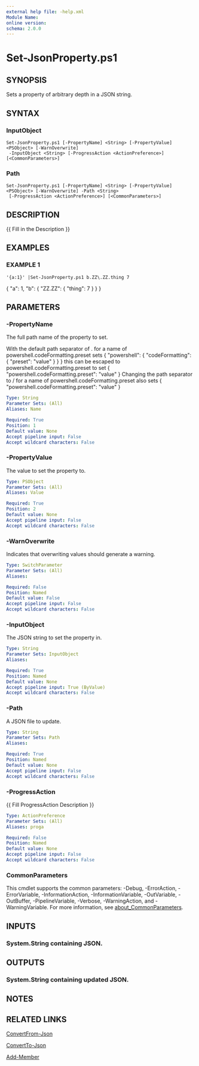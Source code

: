 ```yaml
---
external help file: -help.xml
Module Name:
online version:
schema: 2.0.0
---
```


# Set-JsonProperty.ps1

## SYNOPSIS
Sets a property of arbitrary depth in a JSON string.

## SYNTAX

### InputObject
```
Set-JsonProperty.ps1 [-PropertyName] <String> [-PropertyValue] <PSObject> [-WarnOverwrite]
 -InputObject <String> [-ProgressAction <ActionPreference>] [<CommonParameters>]
```

### Path
```
Set-JsonProperty.ps1 [-PropertyName] <String> [-PropertyValue] <PSObject> [-WarnOverwrite] -Path <String>
 [-ProgressAction <ActionPreference>] [<CommonParameters>]
```

## DESCRIPTION
{{ Fill in the Description }}

## EXAMPLES

### EXAMPLE 1
```
'{a:1}' |Set-JsonProperty.ps1 b.ZZ\.ZZ.thing 7
```

{
	"a": 1,
	"b": {
			"ZZ.ZZ": {
				"thing": 7
			}
	}
}

## PARAMETERS

### -PropertyName
The full path name of the property to set.

With the default path separator of .
for a name of powershell.codeFormatting.preset sets
{ "powershell": { "codeFormatting": { "preset": "value" } } }
this can be escaped to powershell\.codeFormatting\.preset to set
{ "powershell.codeFormatting.preset": "value" }
Changing the path separator to / for a name of powershell.codeFormatting.preset also sets
{ "powershell.codeFormatting.preset": "value" }

```yaml
Type: String
Parameter Sets: (All)
Aliases: Name

Required: True
Position: 1
Default value: None
Accept pipeline input: False
Accept wildcard characters: False
```

### -PropertyValue
The value to set the property to.

```yaml
Type: PSObject
Parameter Sets: (All)
Aliases: Value

Required: True
Position: 2
Default value: None
Accept pipeline input: False
Accept wildcard characters: False
```

### -WarnOverwrite
Indicates that overwriting values should generate a warning.

```yaml
Type: SwitchParameter
Parameter Sets: (All)
Aliases:

Required: False
Position: Named
Default value: False
Accept pipeline input: False
Accept wildcard characters: False
```

### -InputObject
The JSON string to set the property in.

```yaml
Type: String
Parameter Sets: InputObject
Aliases:

Required: True
Position: Named
Default value: None
Accept pipeline input: True (ByValue)
Accept wildcard characters: False
```

### -Path
A JSON file to update.

```yaml
Type: String
Parameter Sets: Path
Aliases:

Required: True
Position: Named
Default value: None
Accept pipeline input: False
Accept wildcard characters: False
```

### -ProgressAction
{{ Fill ProgressAction Description }}

```yaml
Type: ActionPreference
Parameter Sets: (All)
Aliases: proga

Required: False
Position: Named
Default value: None
Accept pipeline input: False
Accept wildcard characters: False
```

### CommonParameters
This cmdlet supports the common parameters: -Debug, -ErrorAction, -ErrorVariable, -InformationAction, -InformationVariable, -OutVariable, -OutBuffer, -PipelineVariable, -Verbose, -WarningAction, and -WarningVariable. For more information, see [about_CommonParameters](http://go.microsoft.com/fwlink/?LinkID=113216).

## INPUTS

### System.String containing JSON.
## OUTPUTS

### System.String containing updated JSON.
## NOTES

## RELATED LINKS

[ConvertFrom-Json]()

[ConvertTo-Json]()

[Add-Member]()

